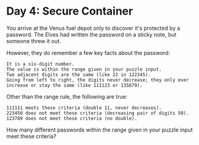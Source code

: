 # Day 4: Secure Container

You arrive at the Venus fuel depot only to discover it's protected by a password. The Elves had written the password on a sticky note, but someone threw it out.

However, they do remember a few key facts about the password:

```
It is a six-digit number.
The value is within the range given in your puzzle input.
Two adjacent digits are the same (like 22 in 122345).
Going from left to right, the digits never decrease; they only ever increase or stay the same (like 111123 or 135679).
```

Other than the range rule, the following are true:

```
111111 meets these criteria (double 11, never decreases).
223450 does not meet these criteria (decreasing pair of digits 50).
123789 does not meet these criteria (no double).
```

How many different passwords within the range given in your puzzle input meet these criteria?
